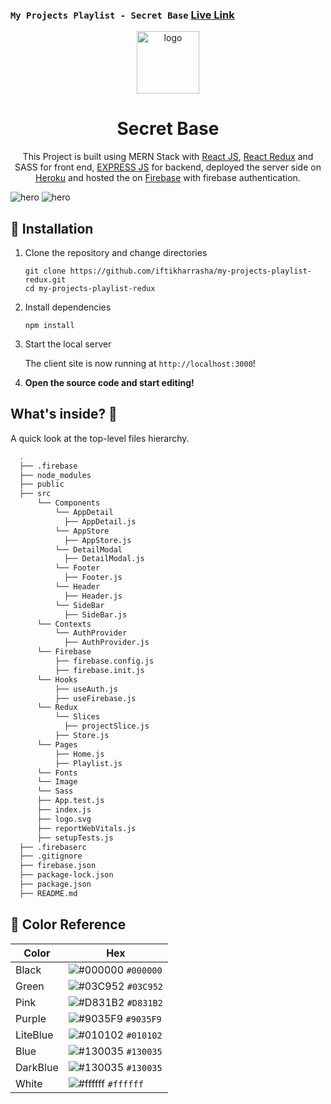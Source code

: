 ### `My Projects Playlist - Secret Base` [Live Link](https://secretobase.web.app/)

<p align="center">
  <a href="https://secretobase.web.app/">
    <img alt="logo" src="https://i.ibb.co/tzNX5c1/secret-base.webp" width="100" />
  </a>
</p>

<h1 align="center">
  Secret Base
</h1>

<p align="center">
  This Project is built using MERN Stack with <a href="https://reactjs.org/" target="_blank">React JS</a>, <a href="https://react-redux.js.org/" target="_blank">React Redux</a> and SASS for front end, <a href="https://expressjs.com/" target="_blank">EXPRESS JS</a> for backend, deployed the server side on <a href="https://www.heroku.com/" target="_blank">Heroku</a> and hosted the on <a href="https://firebase.google.com/" target="_blank">Firebase</a> with firebase authentication.
</p>

![hero](https://i.ibb.co/kM6Wh5z/secretobase-ui.webp)
![hero](https://i.ibb.co/sKz7rgH/secretobase-ui2.webp)

## 🚀 Installation

1.  Clone the repository and change directories

    ```shell
    git clone https://github.com/iftikharrasha/my-projects-playlist-redux.git
    cd my-projects-playlist-redux
    ```

2. Install dependencies

    ```shell
    npm install
    ```

3. Start the local server

    The client site is now running at `http://localhost:3000`!
    

4.  **Open the source code and start editing!**


## What's inside? 🧐

A quick look at the top-level files hierarchy.

```sh
  .
  ├── .firebase 
  ├── node_modules
  ├── public 
  ├── src
      └── Components
          └── AppDetail
            ├── AppDetail.js
          └── AppStore
            ├── AppStore.js
          └── DetailModal
            ├── DetailModal.js
          └── Footer
            ├── Footer.js
          └── Header
            ├── Header.js
          └── SideBar
            ├── SideBar.js
      └── Contexts
          └── AuthProvider
            ├── AuthProvider.js
      └── Firebase
          ├── firebase.config.js
          ├── firebase.init.js
      └── Hooks
          ├── useAuth.js
          ├── useFirebase.js
      └── Redux
          └── Slices
            ├── projectSlice.js
          ├── Store.js
      └── Pages
          ├── Home.js
          ├── Playlist.js
      └── Fonts
      └── Image
      └── Sass
      ├── App.test.js
      ├── index.js
      ├── logo.svg
      ├── reportWebVitals.js
      ├── setupTests.js
  ├── .firebaserc
  ├── .gitignore
  ├── firebase.json
  ├── package-lock.json
  ├── package.json
  ├── README.md
 ```
 
 ## 🎨 Color Reference
| Color          | Hex                                                                |
| -------------- | ------------------------------------------------------------------ |
| Black          | ![#000000](https://via.placeholder.com/10/0000?text=+) `#000000` |
| Green        | ![#03C952](https://via.placeholder.com/10/03C952?text=+) `#03C952` |
| Pink        | ![#D831B2](https://via.placeholder.com/10/D831B2?text=+) `#D831B2` |
| Purple        | ![#9035F9](https://via.placeholder.com/10/9035F9?text=+) `#9035F9` |
| LiteBlue        | ![#010102](https://via.placeholder.com/10/010102?text=+) `#010102` |
| Blue        | ![#130035](https://via.placeholder.com/10/130035?text=+) `#130035` |
| DarkBlue        | ![#130035](https://via.placeholder.com/10/130035?text=+) `#130035` |
| White          | ![#ffffff](https://via.placeholder.com/10/ffffff?text=+) `#ffffff` |


